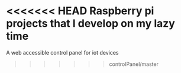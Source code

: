 <<<<<<< HEAD
Raspberry pi projects that I develop on my lazy time
=======
A web accessible control panel for iot devices
>>>>>>> controlPanel/master
